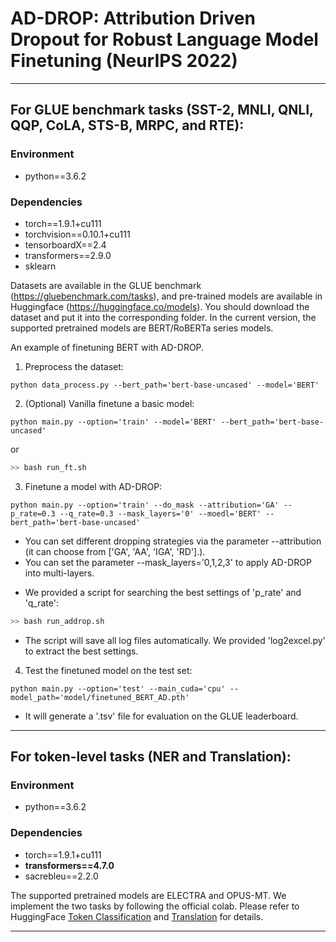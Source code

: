 # AD-DROP: Attribution Driven Dropout for Robust Language Model Finetuning (NeurIPS 2022)

-----------------------------------------------------
## For GLUE benchmark tasks (SST-2, MNLI, QNLI, QQP, CoLA, STS-B, MRPC, and RTE):
### Environment
* python==3.6.2

### Dependencies
* torch==1.9.1+cu111
* torchvision==0.10.1+cu111
* tensorboardX==2.4
* transformers==2.9.0
* sklearn

Datasets are available in the GLUE benchmark (https://gluebenchmark.com/tasks), and pre-trained models are available in Huggingface (https://huggingface.co/models).
You should download the dataset and put it into the corresponding folder. In the current version, the supported pretrained models are BERT/RoBERTa series models.

An example of finetuning BERT with AD-DROP.

1. Preprocess the dataset:
```
python data_process.py --bert_path='bert-base-uncased' --model='BERT'
```

2. (Optional) Vanilla finetune a basic model:
```
python main.py --option='train' --model='BERT' --bert_path='bert-base-uncased'
```
or  
```bash
>> bash run_ft.sh
```

3. Finetune a model with AD-DROP:
```
python main.py --option='train' --do_mask --attribution='GA' --p_rate=0.3 --q_rate=0.3 --mask_layers='0' --moedl='BERT' --bert_path='bert-base-uncased'
```
* You can set different dropping strategies via the parameter --attribution (it can choose from ['GA', 'AA', 'IGA', 'RD'].).
* You can set the parameter --mask_layers='0,1,2,3' to apply AD-DROP into multi-layers.

- We provided a script for searching the best settings of 'p_rate' and 'q_rate':
```bash
>> bash run_addrop.sh
```
* The script will save all log files automatically. We provided 'log2excel.py' to extract the best settings.

4. Test the finetuned model on the test set:
```
python main.py --option='test' --main_cuda='cpu' --model_path='model/finetuned_BERT_AD.pth'
```
* It will generate a '.tsv' file for evaluation on the GLUE leaderboard.

-----------------------------------------------------
## For token-level tasks (NER and Translation):
### Environment
* python==3.6.2

### Dependencies
* torch==1.9.1+cu111
* **transformers==4.7.0**
* sacrebleu==2.2.0

The supported pretrained models are ELECTRA and OPUS-MT. 
We implement the two tasks by following the official colab. Please refer to HuggingFace [Token Classification](https://colab.research.google.com/github/huggingface/notebooks/blob/master/examples/token_classification.ipynb) and [Translation](https://colab.research.google.com/github/huggingface/notebooks/blob/master/examples/translation.ipynb) for details.

-----------------------------------------------------
